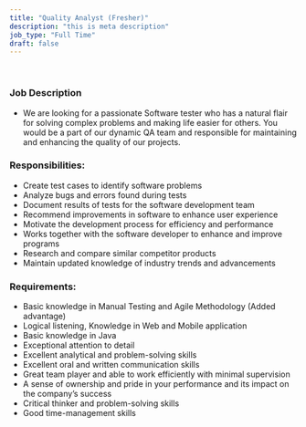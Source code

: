 ```yaml
---
title: "Quality Analyst (Fresher)"
description: "this is meta description"
job_type: "Full Time"
draft: false
---
```


​

### **Job Description**

- We are looking for a passionate Software tester who has a natural flair for solving complex problems and making life easier for others. You would be a part of our dynamic QA team and responsible for maintaining and enhancing the quality of our projects.
  ​
  ​

### **Responsibilities:**

- Create test cases to identify software problems
- Analyze bugs and errors found during tests
- Document results of tests for the software development team
- Recommend improvements in software to enhance user experience
- Motivate the development process for efficiency and performance
- Works together with the software developer to enhance and improve programs
- Research and compare similar competitor products
- Maintain updated knowledge of industry trends and advancements
  ​
  ​

### **Requirements:**

- Basic knowledge in Manual Testing and Agile Methodology (Added advantage)
- Logical listening, Knowledge in Web and Mobile application
- Basic knowledge in Java
- Exceptional attention to detail
- Excellent analytical and problem-solving skills
- Excellent oral and written communication skills
- Great team player and able to work efficiently with minimal supervision
- A sense of ownership and pride in your performance and its impact on the company’s success
- Critical thinker and problem-solving skills
- Good time-management skills
